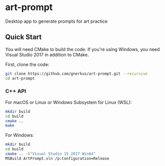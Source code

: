 # art-prompt
Desktop app to generate prompts for art practice

## Quick Start

You will need CMake to build the code. If you're using Windows, you need Visual Studio 2017 in addition to CMake.

First, clone the code:

```sh
git clone https://github.com/gnerkus/art-prompt.git --recursive
cd art-prompt
```

### C++ API

For macOS or Linux or Windows Subsystem for Linux (WSL):

```sh
mkdir build
cd build
cmake ..
make
```

For Windows:

```sh
mkdir build
cd build
cmake .. -G"Visual Studio 15 2017 Win64"
MSBuild ArtPrompt.sln /p:Configuration=Release
```
